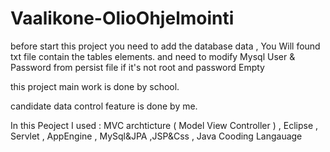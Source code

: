 # Vaalikone-OlioOhjelmointi

before start this project you need to add the database data  , You Will found txt file contain the tables elements. and need to modify Mysql User & Password from persist file if it's not root and password Empty


this project main work is  done by school.

candidate data control feature is done   by me.



In this Peoject I used : 
MVC archticture ( Model View Controller ) , Eclipse , Servlet , AppEngine ,  MySql&JPA ,JSP&Css , Java Cooding Langauage

